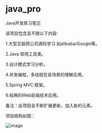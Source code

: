 # java_pro
Java开发练习笔记

该项目包含且不限以下内容:

1.大型互联网公司源码学习 如alibaba/Google等。

2.Java 常用工具类。

3.设计模式学习分析。

4.并发编程，多线程在各场景的理解应用。

5.Spring MVC 框架。

6.经典的Web前端技术应用。

备注：此项目会不断扩展更新，加入新的元素。

项目结构如图：

![image](http://github.com/Jerryzhzy/java_pro/raw/master/readme_pic01.png)



